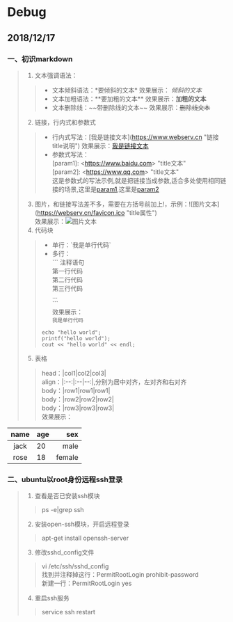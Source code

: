 # Debug
## 2018/12/17
### 一、初识markdown
> 1. 文本强调语法：
> > - 文本倾斜语法：\*要倾斜的文本\* 效果展示： *倾斜的文本*
> > - 文本加粗语法：\*\*要加粗的文本\*\* 效果展示：**加粗的文本**
> > - 文本删除线：\~\~带删除线的文本\~\~ 效果展示：~~删除线文本~~
> 2. 链接，行内式和参数式
> > - 行内式写法：\[我是链接文本\](https://www.webserv.cn "链接title说明") 效果展示：[我是链接文本](https://www.webserv.cn "链接title说明")
> > - 参数式写法：   
      \[param1\]: &lt;https://www.baidu.com&gt; "title文本"   
      \[param2\]: &lt;https://www.qq.com&gt; "title文本"   
      这是参数式的写法示例,就是把链接当成参数,适合多处使用相同链接的场景,这里是[param1],这里是[param2]
> 3. 图片，和链接写法差不多，需要在方括号前加上!，示例：!\[图片文本\](https://webserv.cn/favicon.ico "title属性")   
    效果展示：![图片文本](https://timgsa.baidu.com/timg?image&quality=80&size=b9999_10000&sec=1545029079389&di=b56756011ac014df29670290bff9c059&imgtype=0&src=http%3A%2F%2Ffscomps.fotosearch.com%2Fcompc%2FCSP%2FCSP703%2Fk40308705.jpg "title提示")
> 4. 代码块
> > - 单行：\`我是单行代码\`
> > - 多行：   
      \`\`\` 注释语句   
      第一行代码   
      第二行代码   
      第三行代码   
      ...   
      \`\`\`   
      效果展示：   
      `我是单行代码`   
> > ``` 多行代码注释语句
> > echo "hello world";
> > printf("hello world");
> > cout << "hello world" << endl;
> > ```
> 5. 表格
> > head：\|col1\|col2\|col3\|   
> > align：\|:--:\|:--\|--:\|,分别为居中对齐，左对齐和右对齐   
> > body：\|row1\|row1\|row1\|   
> > body：\|row2\|row2\|row2\|   
> > body：\|row3\|row3\|row3\|   
> > 效果展示：

|name|age|sex|
|:--:|:--|--:|
|jack|20|male|
|rose|18|female|


[param1]: <https://www.baidu.com> "title文本"
[param2]: <https://www.baidu.com> "title文本"

### 二、ubuntu以root身份远程ssh登录
> 1. 查看是否已安装ssh模块
> > ps -e|grep ssh
> 2. 安装open-ssh模块，开启远程登录
> > apt-get install openssh-server
> 3. 修改sshd_config文件
> > vi /etc/ssh/sshd_config   
    找到并注释掉这行：PermitRootLogin prohibit-password   
    新建一行：PermitRootLogin yes
> 4. 重启ssh服务
> > service ssh restart
